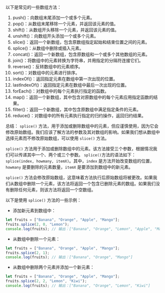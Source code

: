 
以下是常见的一些数组方法：

1.  push()：向数组末尾添加一个或多个元素。
2.  pop()：从数组末尾移除一个元素，并返回该元素的值。
3.  shift()：从数组开头移除一个元素，并返回该元素的值。
4.  unshift()：向数组开头添加一个或多个元素。
5.  slice()：返回一个新数组，包含原数组指定起始和结束位置之间的元素。
6.  splice()：从数组中删除或插入元素。
7.  concat()：返回一个新数组，包含原数组和一个或多个其他数组的元素。
8.  join()：将数组中的元素转换为字符串，并用指定的分隔符连接它们。
9.  reverse()：反转数组中的元素顺序。
10.  sort()：对数组中的元素进行排序。
11.  indexOf()：返回指定元素在数组中第一次出现的位置。
12.  lastIndexOf()：返回指定元素在数组中最后一次出现的位置。
13.  forEach()：对数组中的每个元素执行指定的函数。
14.  map()：返回一个新数组，其中包含对原数组中的每个元素应用指定函数的结果。
15.  filter()：返回一个新数组，其中包含原数组中满足指定条件的元素。
16.  reduce()：对数组中的所有元素执行指定的归约操作，返回归约结果。

总结：
`splice()` 方法，用于添加或删除数组中的元素，但应谨慎使用，因为它会修改原始数组。我们应该了解方法的参数及其对数组的影响。如果我们想从数组中选择元素而不修改原始数组，可以使用 `slice()` 方法。

`splice()` 方法用于添加或删除数组中的元素。该方法接受三个参数，根据情况我们可以传递其中一个、两个或三个参数。
`splice()`方法的语法如下：`splice(index, howmany, itemX)`。其中，`index` 是方法开始改变数组的位置，`howmany` 是要删除的元素数量，`itemX` 是要添加到数组中的新元素。

`splice()` 方法会修改原始数组，这意味着方法执行后原始数组将被更改。如果我们从数组中删除一个元素，该方法将返回一个包含已删除元素的数组。如果我们没有删除任何元素，则该方法将返回一个空数组。

以下是使用 `splice()` 方法的一些示例：

-   添加新元素到数组中：

```js
let fruits = ["Banana", "Orange", "Apple", "Mango"];
fruits.splice(2, 0, "Lemon");
console.log(fruits); // 输出：["Banana", "Orange", "Lemon", "Apple", "Mango"]
```

-  从数组中删除一个元素：

```js
let fruits = ["Banana", "Orange", "Apple", "Mango"];
fruits.splice(2, 1);
console.log(fruits); // 输出：["Banana", "Orange", "Mango"]
```

-  从数组中删除两个元素并添加一个新元素：

```js
let fruits = ["Banana", "Orange", "Apple", "Mango"];
fruits.splice(2, 2, "Lemon", "Kiwi");
console.log(fruits); // 输出：["Banana", "Orange", "Lemon", "Kiwi"]
```

